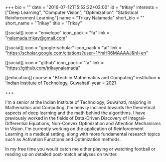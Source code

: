 +++
bio = ""
date = "2016-07-12T15:52:22+02:00"
id = "trikay"
interests = ["Deep Learning", "Computer Vision", "Optimization", "Statistical Reinforcement Learning"]
name = "Trikay Nalamada"
short_bio = ""
short_name = "Trikay"
title = "Trikay"

[[social]]
    icon = "envelope"
    icon_pack = "fa"
    link = "nalamada.trikay@gmail.com"

[[social]]
    icon = "google-scholar"
    icon_pack = "ai"
    link = "https://scholar.google.com/citations?user=1YmHR6MAAAAJ&hl=en"

[[social]]
    icon = "github"
    icon_pack = "fa"
    link = "https://github.com/trikaynalamada"

[[education]]
    course = "BTech in Mathematics and Computing"
    institution = 'Indian Institute of Technology, Guwahati'
    year = 2021

+++

I'm a senior at the Indian Institute of Technology, Guwahati, majoring in Mathematics and Computing. I'm heavily inclined towards the theoretical aspects of deep learning and the math behind the algorithms. I have previously worked in the fields of Data-Driven Discovery of Integral-Differential Equations, Non-Convex Optimization and Attention Mechanisms in Vision. I'm currently working on the application of Reinforcement Learning in a medical setting, along with more fundamental research topics such as Activation Functions and Optimization methods.

In my free time you would catch me either playing or watching football or reading up on detailed post-match analyses on twitter.
